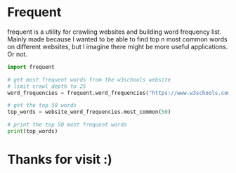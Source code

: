# Frequent
frequent is a utility for crawling websites and building word frequency list. Mainly made because I wanted to be able to find top n most common words on different websites, but I imagine there might be more useful applications. Or not. 

```python
import frequent

# get most frequent words from the w3schools website
# limit crawl depth to 25
word_frequencies = frequent.word_frequencies("https://www.w3schools.com", 25)

# get the top 50 words
top_words = website_word_frequencies.most_common(50)

# print the top 50 most frequent words
print(top_words)
```
# Thanks for visit :)
